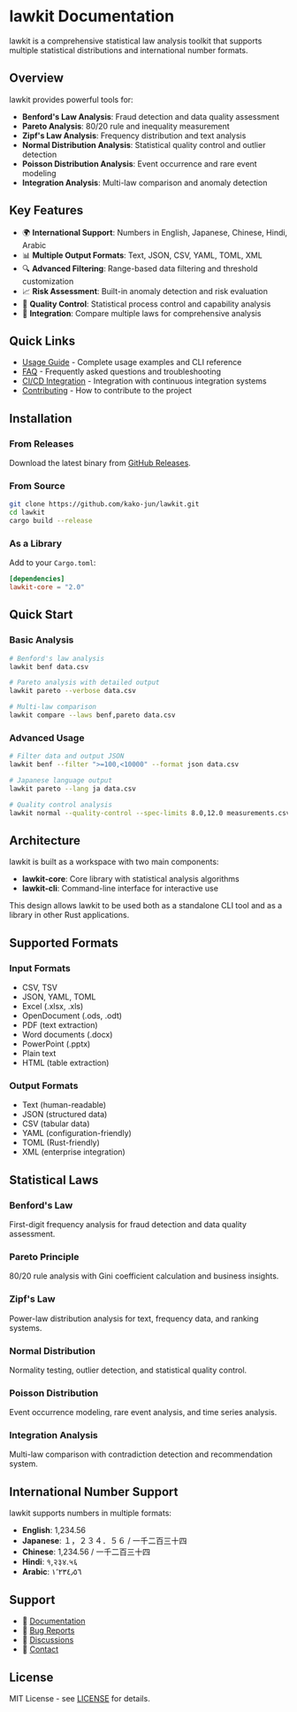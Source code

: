 # lawkit Documentation

lawkit is a comprehensive statistical law analysis toolkit that supports multiple statistical distributions and international number formats.

## Overview

lawkit provides powerful tools for:
- **Benford's Law Analysis**: Fraud detection and data quality assessment
- **Pareto Analysis**: 80/20 rule and inequality measurement
- **Zipf's Law Analysis**: Frequency distribution and text analysis
- **Normal Distribution Analysis**: Statistical quality control and outlier detection
- **Poisson Distribution Analysis**: Event occurrence and rare event modeling
- **Integration Analysis**: Multi-law comparison and anomaly detection

## Key Features

- 🌍 **International Support**: Numbers in English, Japanese, Chinese, Hindi, Arabic
- 📊 **Multiple Output Formats**: Text, JSON, CSV, YAML, TOML, XML
- 🔍 **Advanced Filtering**: Range-based data filtering and threshold customization
- 📈 **Risk Assessment**: Built-in anomaly detection and risk evaluation
- 🎯 **Quality Control**: Statistical process control and capability analysis
- 🔗 **Integration**: Compare multiple laws for comprehensive analysis

## Quick Links

- [Usage Guide](usage.md) - Complete usage examples and CLI reference
- [FAQ](faq.md) - Frequently asked questions and troubleshooting
- [CI/CD Integration](ci-cd.md) - Integration with continuous integration systems
- [Contributing](../CONTRIBUTING.md) - How to contribute to the project

## Installation

### From Releases

Download the latest binary from [GitHub Releases](https://github.com/kako-jun/lawkit/releases).

### From Source

```bash
git clone https://github.com/kako-jun/lawkit.git
cd lawkit
cargo build --release
```

### As a Library

Add to your `Cargo.toml`:

```toml
[dependencies]
lawkit-core = "2.0"
```

## Quick Start

### Basic Analysis

```bash
# Benford's law analysis
lawkit benf data.csv

# Pareto analysis with detailed output
lawkit pareto --verbose data.csv

# Multi-law comparison
lawkit compare --laws benf,pareto data.csv
```

### Advanced Usage

```bash
# Filter data and output JSON
lawkit benf --filter ">=100,<10000" --format json data.csv

# Japanese language output
lawkit pareto --lang ja data.csv

# Quality control analysis
lawkit normal --quality-control --spec-limits 8.0,12.0 measurements.csv
```

## Architecture

lawkit is built as a workspace with two main components:

- **lawkit-core**: Core library with statistical analysis algorithms
- **lawkit-cli**: Command-line interface for interactive use

This design allows lawkit to be used both as a standalone CLI tool and as a library in other Rust applications.

## Supported Formats

### Input Formats
- CSV, TSV
- JSON, YAML, TOML
- Excel (.xlsx, .xls)
- OpenDocument (.ods, .odt)
- PDF (text extraction)
- Word documents (.docx)
- PowerPoint (.pptx)
- Plain text
- HTML (table extraction)

### Output Formats
- Text (human-readable)
- JSON (structured data)
- CSV (tabular data)
- YAML (configuration-friendly)
- TOML (Rust-friendly)
- XML (enterprise integration)

## Statistical Laws

### Benford's Law
First-digit frequency analysis for fraud detection and data quality assessment.

### Pareto Principle
80/20 rule analysis with Gini coefficient calculation and business insights.

### Zipf's Law
Power-law distribution analysis for text, frequency data, and ranking systems.

### Normal Distribution
Normality testing, outlier detection, and statistical quality control.

### Poisson Distribution
Event occurrence modeling, rare event analysis, and time series analysis.

### Integration Analysis
Multi-law comparison with contradiction detection and recommendation system.

## International Number Support

lawkit supports numbers in multiple formats:
- **English**: 1,234.56
- **Japanese**: １，２３４．５６ / 一千二百三十四
- **Chinese**: 1,234.56 / 一千二百三十四
- **Hindi**: १,२३४.५६
- **Arabic**: ١٬٢٣٤٫٥٦

## Support

- 📖 [Documentation](index.md)
- 🐛 [Bug Reports](https://github.com/kako-jun/lawkit/issues)
- 💬 [Discussions](https://github.com/kako-jun/lawkit/discussions)
- 📧 [Contact](mailto:kako.jun.42@gmail.com)

## License

MIT License - see [LICENSE](../LICENSE) for details.